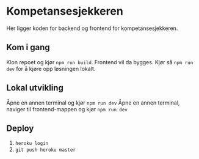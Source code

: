 # Kompetansesjekkeren
Her ligger koden for backend og frontend for kompetansesjekkeren. 

## Kom i gang
Klon repoet og kjør `npm run build`. Frontend vil da bygges. Kjør så `npm run dev` for å kjøre opp løsningen lokalt.

## Lokal utvikling
Åpne en annen terminal og kjør `npm run dev`
Åpne en annen terminal, naviger til frontend-mappen og kjør `npm run dev`

## Deploy
1. `heroku login`
2. `git push heroku master`